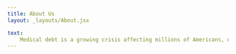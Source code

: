 ```yaml
---
title: About Us
layout: _layouts/About.jsx

text:
    Medical debt is a growing crisis affecting millions of Americans, often pushing families into financial hardship. This website is an accessible, user-friendly place that will serve as a critical resource for New Jersey residents dealing with medical billing and debt collection. This platform will provide downloadable legal guides, sample forms, FAQs, and video tutorials to help individuals navigate medical debt disputes, insurance appeals, and payment negotiations. The site will also connect users with legal aid services and resources, making it easier for them to access the support they need. By streamlining access to this vital information, the project aims to reduce the burden of medical debt and empower individuals to protect their financial well-being. This project is a collaboration between three organizations.
---
```


